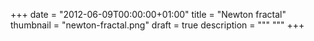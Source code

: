 +++
date = "2012-06-09T00:00:00+01:00"
title = "Newton fractal"
thumbnail = "newton-fractal.png"
draft = true
description = """
"""
+++

